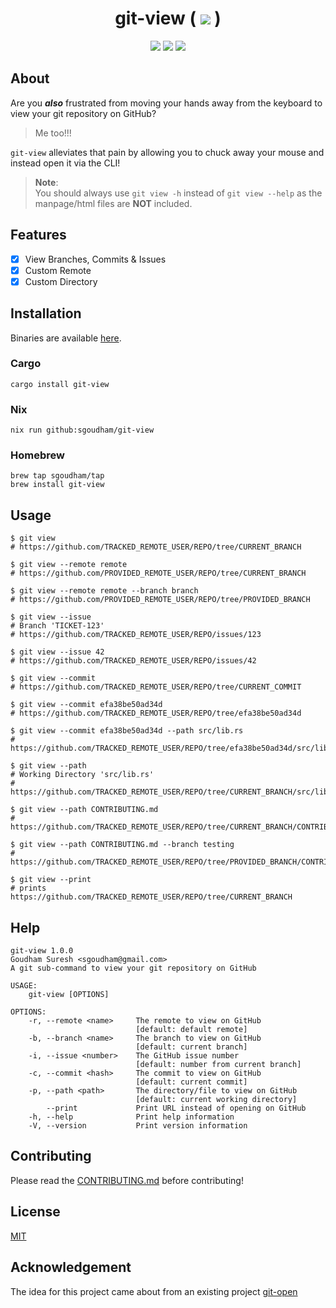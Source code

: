 <h1 align="center">
    git-view (
    <a href="https://github.com/sgoudham/git-view/actions/workflows/build.yml"><img src="https://github.com/sgoudham/git-view/actions/workflows/build.yml/badge.svg"></a> )
</h1>

<p align="center">
    <a href="https://github.com/sgoudham/git-view/stargazers"><img src="https://img.shields.io/github/stars/sgoudham/git-view?colorA=363a4f&colorB=b7bdf8&style=for-the-badge"></a>
	<a href="https://crates.io/crates/git-view"><img src="https://img.shields.io/crates/v/git-view?colorA=363a4f&colorB=ee99a0&style=for-the-badge"></a>
	<a href="https://crates.io/crates/git-view"><img src="https://img.shields.io/crates/d/git-view?colorA=363a4f&colorB=eed49f&style=for-the-badge"></a>
</p>

## About

Are you _**also**_ frustrated from moving your hands away from the keyboard to view your git repository on GitHub?

> Me too!!!

`git-view` alleviates that pain by allowing you to chuck away your mouse and instead open it via the CLI!

> **Note**:  
> You should always use `git view -h` instead of `git view --help` as the manpage/html files are **NOT** included.

## Features

- [x] View Branches, Commits & Issues
- [x] Custom Remote
- [x] Custom Directory

## Installation

Binaries are available [here](https://github.com/sgoudham/git-view/releases/latest).

### Cargo

```shell
cargo install git-view
```

### Nix

```shell
nix run github:sgoudham/git-view
```

### Homebrew

```shell
brew tap sgoudham/tap
brew install git-view
```

## Usage

```shell
$ git view
# https://github.com/TRACKED_REMOTE_USER/REPO/tree/CURRENT_BRANCH

$ git view --remote remote
# https://github.com/PROVIDED_REMOTE_USER/REPO/tree/CURRENT_BRANCH

$ git view --remote remote --branch branch
# https://github.com/PROVIDED_REMOTE_USER/REPO/tree/PROVIDED_BRANCH

$ git view --issue
# Branch 'TICKET-123'
# https://github.com/TRACKED_REMOTE_USER/REPO/issues/123

$ git view --issue 42
# https://github.com/TRACKED_REMOTE_USER/REPO/issues/42

$ git view --commit
# https://github.com/TRACKED_REMOTE_USER/REPO/tree/CURRENT_COMMIT

$ git view --commit efa38be50ad34d
# https://github.com/TRACKED_REMOTE_USER/REPO/tree/efa38be50ad34d

$ git view --commit efa38be50ad34d --path src/lib.rs
# https://github.com/TRACKED_REMOTE_USER/REPO/tree/efa38be50ad34d/src/lib.rs

$ git view --path
# Working Directory 'src/lib.rs'
# https://github.com/TRACKED_REMOTE_USER/REPO/tree/CURRENT_BRANCH/src/lib.rs

$ git view --path CONTRIBUTING.md
# https://github.com/TRACKED_REMOTE_USER/REPO/tree/CURRENT_BRANCH/CONTRIBUTING.md

$ git view --path CONTRIBUTING.md --branch testing
# https://github.com/TRACKED_REMOTE_USER/REPO/tree/PROVIDED_BRANCH/CONTRIBUTING.md

$ git view --print
# prints https://github.com/TRACKED_REMOTE_USER/REPO/tree/CURRENT_BRANCH
```

## Help

```shell
git-view 1.0.0
Goudham Suresh <sgoudham@gmail.com>
A git sub-command to view your git repository on GitHub

USAGE:
    git-view [OPTIONS]

OPTIONS:
    -r, --remote <name>     The remote to view on GitHub
                            [default: default remote]
    -b, --branch <name>     The branch to view on GitHub
                            [default: current branch]
    -i, --issue <number>    The GitHub issue number
                            [default: number from current branch]
    -c, --commit <hash>     The commit to view on GitHub
                            [default: current commit]
    -p, --path <path>       The directory/file to view on GitHub
                            [default: current working directory]
        --print             Print URL instead of opening on GitHub
    -h, --help              Print help information
    -V, --version           Print version information
```

## Contributing

Please read the [CONTRIBUTING.md](./CONTRIBUTING.md) before contributing!

## License

[MIT](LICENSE)

## Acknowledgement

The idea for this project came about from an existing project [git-open](https://github.com/paulirish/git-open/blob/master/git-open)
